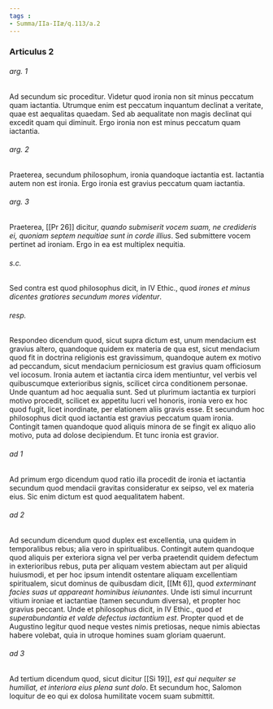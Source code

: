 ```yaml
---
tags : 
- Summa/IIa-IIæ/q.113/a.2
---
```


### Articulus 2

###### arg. 1
Ad secundum sic proceditur. Videtur quod ironia non sit minus peccatum quam iactantia. Utrumque enim est peccatum inquantum declinat a veritate, quae est aequalitas quaedam. Sed ab aequalitate non magis declinat qui excedit quam qui diminuit. Ergo ironia non est minus peccatum quam iactantia.

###### arg. 2
Praeterea, secundum philosophum, ironia quandoque iactantia est. Iactantia autem non est ironia. Ergo ironia est gravius peccatum quam iactantia.

###### arg. 3
Praeterea, [[Pr 26]] dicitur, *quando submiserit vocem suam, ne credideris ei, quoniam septem nequitiae sunt in corde illius*. Sed submittere vocem pertinet ad ironiam. Ergo in ea est multiplex nequitia.

###### s.c.
Sed contra est quod philosophus dicit, in IV Ethic., quod *irones et minus dicentes gratiores secundum mores videntur*.

###### resp.
Respondeo dicendum quod, sicut supra dictum est, unum mendacium est gravius altero, quandoque quidem ex materia de qua est, sicut mendacium quod fit in doctrina religionis est gravissimum, quandoque autem ex motivo ad peccandum, sicut mendacium perniciosum est gravius quam officiosum vel iocosum. Ironia autem et iactantia circa idem mentiuntur, vel verbis vel quibuscumque exterioribus signis, scilicet circa conditionem personae. Unde quantum ad hoc aequalia sunt. Sed ut plurimum iactantia ex turpiori motivo procedit, scilicet ex appetitu lucri vel honoris, ironia vero ex hoc quod fugit, licet inordinate, per elationem aliis gravis esse. Et secundum hoc philosophus dicit quod iactantia est gravius peccatum quam ironia. Contingit tamen quandoque quod aliquis minora de se fingit ex aliquo alio motivo, puta ad dolose decipiendum. Et tunc ironia est gravior.

###### ad 1
Ad primum ergo dicendum quod ratio illa procedit de ironia et iactantia secundum quod mendacii gravitas consideratur ex seipso, vel ex materia eius. Sic enim dictum est quod aequalitatem habent.

###### ad 2
Ad secundum dicendum quod duplex est excellentia, una quidem in temporalibus rebus; alia vero in spiritualibus. Contingit autem quandoque quod aliquis per exteriora signa vel per verba praetendit quidem defectum in exterioribus rebus, puta per aliquam vestem abiectam aut per aliquid huiusmodi, et per hoc ipsum intendit ostentare aliquam excellentiam spiritualem, sicut dominus de quibusdam dicit, [[Mt 6]], quod *exterminant facies suas ut appareant hominibus ieiunantes*. Unde isti simul incurrunt vitium ironiae et iactantiae (tamen secundum diversa), et propter hoc gravius peccant. Unde et philosophus dicit, in IV Ethic., quod *et superabundantia et valde defectus iactantium est*. Propter quod et de Augustino legitur quod neque vestes nimis pretiosas, neque nimis abiectas habere volebat, quia in utroque homines suam gloriam quaerunt.

###### ad 3
Ad tertium dicendum quod, sicut dicitur [[Si 19]], *est qui nequiter se humiliat, et interiora eius plena sunt dolo*. Et secundum hoc, Salomon loquitur de eo qui ex dolosa humilitate vocem suam submittit.

